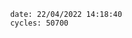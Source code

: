 

                date: 22/04/2022 14:18:40
                cycles: 50700

                         